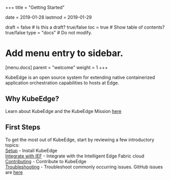 +++
title = "Getting Started"

date = 2019-01-28
lastmod = 2019-01-29

draft = false  # Is this a draft? true/false
toc = true  # Show table of contents? true/false
type = "docs"  # Do not modify.

# Add menu entry to sidebar.
[menu.docs]
  parent = "welcome"
  weight = 1
+++

KubeEdge is an open source system for extending native containerized application orchestration capabilities to hosts at Edge.

## Why KubeEdge?
Learn about KubeEdge and the KubeEdge Mission [here](/en/docs/kubeedge/)  

## First Steps  
To get the most out of KubeEdge, start by reviewing a few introductory topics:  
[Setup](/zh/docs/setup/) - Install KubeEdge  
[Integrate with IEF](/zh/docs/setup/#integrate-with-huaweicloud-intelligent-edgefabric-ief-https-www-huaweicloud-com-product-ief-html) - Integrate with the Intelligent Edge Fabric cloud  
[Contributing](/zh/docs/contributing/) - Contribute to KubeEdge  
[Troubleshooting](/zh/docs/troubleshooting) - Troubleshoot commonly occurring issues. GitHub issues are [here](https://github.com/kubeedge/kubeedge/issues)  

